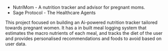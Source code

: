 * NutriMom - A nutrition tracker and advisor for pregnant moms.
* Sage Protocol - The Healthcare Agents

This project focused on building an Ai-powered nutrition tracker tailored towards pregnant women.
It has a in built meal logging system that estimates the macro nutrients of each meal, and tracks the diet of the user and provides personalised recommendations and foods to avoid based on user data.
